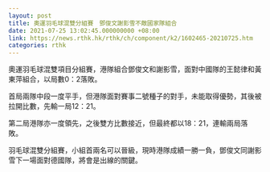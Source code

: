 ```yaml
---
layout: post
title: 奧運羽毛球混雙分組賽　鄧俊文謝影雪不敵國家隊組合
date: 2021-07-25 13:02:45.000000000 +08:00
link: https://news.rthk.hk/rthk/ch/component/k2/1602465-20210725.htm
categories: rthk
---
```


奧運羽毛球混雙項目分組賽，港隊組合鄧俊文和謝影雪，面對中國隊的王懿律和黃東萍組合，以局數0：2落敗。

首局兩隊中段一度平手，但港隊面對賽事二號種子的對手，未能取得優勢，其後被拉開比數，先輸一局12：21。

第二局港隊亦一度領先，之後雙方比數接近，但最終都以18：21，連輸兩局落敗。

羽毛球混雙分組賽，小組首兩名可以晉級，現時港隊成績一勝一負，鄧俊文同謝影雪下一場面對德國隊，將會是出線的關鍵。
